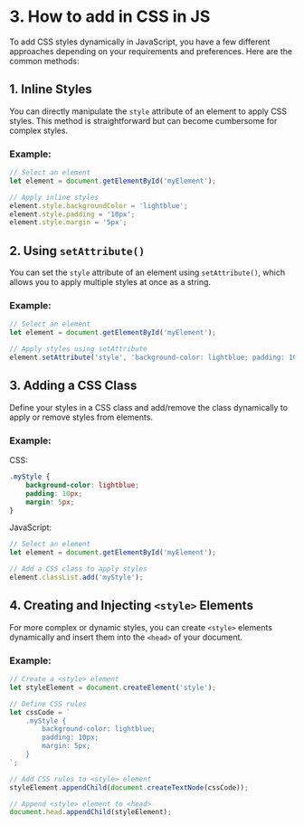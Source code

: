 # 3. How to add in CSS in JS
To add CSS styles dynamically in JavaScript, you have a few different approaches depending on your requirements and preferences. Here are the common methods:

## 1. Inline Styles

You can directly manipulate the `style` attribute of an element to apply CSS styles. This method is straightforward but can become cumbersome for complex styles.

### Example:

```javascript
// Select an element
let element = document.getElementById('myElement');

// Apply inline styles
element.style.backgroundColor = 'lightblue';
element.style.padding = '10px';
element.style.margin = '5px';
```

## 2. Using `setAttribute()`

You can set the `style` attribute of an element using `setAttribute()`, which allows you to apply multiple styles at once as a string.

### Example:

```javascript
// Select an element
let element = document.getElementById('myElement');

// Apply styles using setAttribute
element.setAttribute('style', 'background-color: lightblue; padding: 10px; margin: 5px;');
```

## 3. Adding a CSS Class

Define your styles in a CSS class and add/remove the class dynamically to apply or remove styles from elements.

### Example:

CSS:

```css
.myStyle {
    background-color: lightblue;
    padding: 10px;
    margin: 5px;
}
```

JavaScript:

```javascript
// Select an element
let element = document.getElementById('myElement');

// Add a CSS class to apply styles
element.classList.add('myStyle');
```

## 4. Creating and Injecting `<style>` Elements

For more complex or dynamic styles, you can create `<style>` elements dynamically and insert them into the `<head>` of your document.

### Example:

```javascript
// Create a <style> element
let styleElement = document.createElement('style');

// Define CSS rules
let cssCode = `
    .myStyle {
        background-color: lightblue;
        padding: 10px;
        margin: 5px;
    }
`;

// Add CSS rules to <style> element
styleElement.appendChild(document.createTextNode(cssCode));

// Append <style> element to <head>
document.head.appendChild(styleElement);
```
